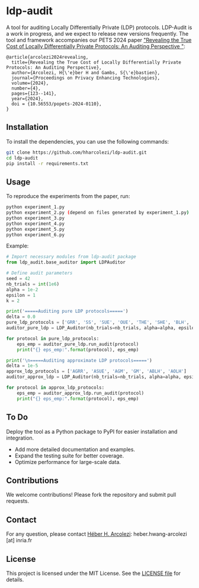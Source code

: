 # ldp-audit

A tool for auditing Locally Differentially Private (LDP) protocols. 
LDP-Audit is a work in progress, and we expect to release new versions frequently.
The tool and framework accompanies our PETS 2024 paper ["Revealing the True Cost of Locally Differentially Private Protocols: An Auditing Perspective
"](https://petsymposium.org/popets/2024/popets-2024-0110.php):

```
@article{arcolezi2024revealing,
  title={Revealing the True Cost of Locally Differentially Private Protocols: An Auditing Perspective},
  author={Arcolezi, H{\'e}ber H and Gambs, S{\'e}bastien},
  journal={Proceedings on Privacy Enhancing Technologies},
  volume={2024},
  number={4},
  pages={123--141},
  year={2024},
  doi = {10.56553/popets-2024-0110},
}
```

## Installation

To install the dependencies, you can use the following commands:

```bash
git clone https://github.com/hharcolezi/ldp-audit.git
cd ldp-audit
pip install -r requirements.txt
```

## Usage
To reproduce the experiments from the paper, run:

```bash
python experiment_1.py
python experiment_2.py (depend on files generated by experiment_1.py)
python experiment_3.py
python experiment_4.py
python experiment_5.py
python experiment_6.py
```

Example:

```python
# Import necessary modules from ldp-audit package
from ldp_audit.base_auditor import LDPAuditor

# Define audit parameters
seed = 42
nb_trials = int(1e6)
alpha = 1e-2
epsilon = 1
k = 2

print('=====Auditing pure LDP protocols=====')
delta = 0.0
pure_ldp_protocols = ['GRR', 'SS', 'SUE', 'OUE', 'THE', 'SHE', 'BLH', 'OLH']
auditor_pure_ldp = LDP_Auditor(nb_trials=nb_trials, alpha=alpha, epsilon=epsilon, delta=delta, k=k, random_state=seed, n_jobs=-1)

for protocol in pure_ldp_protocols:
    eps_emp = auditor_pure_ldp.run_audit(protocol)
    print("{} eps_emp:".format(protocol), eps_emp)

print('\n=====Auditing approximate LDP protocols=====')
delta = 1e-5
approx_ldp_protocols = ['AGRR', 'ASUE', 'AGM', 'GM', 'ABLH', 'AOLH']
auditor_approx_ldp = LDP_Auditor(nb_trials=nb_trials, alpha=alpha, epsilon=epsilon, delta=delta, k=k, random_state=seed, n_jobs=-1)

for protocol in approx_ldp_protocols:
    eps_emp = auditor_approx_ldp.run_audit(protocol)
    print("{} eps_emp:".format(protocol), eps_emp)
```	

## To Do
Deploy the tool as a Python package to PyPI for easier installation and integration.
- Add more detailed documentation and examples.
- Expand the testing suite for better coverage.
- Optimize performance for large-scale data.


## Contributions
We welcome contributions! Please fork the repository and submit pull requests.
	
## Contact
For any question, please contact [Héber H. Arcolezi](https://hharcolezi.github.io/): heber.hwang-arcolezi [at] inria.fr	
	
## License
This project is licensed under the MIT License. See the [LICENSE file](https://github.com/hharcolezi/ldp-audit/blob/main/LICENSE) for details.	
